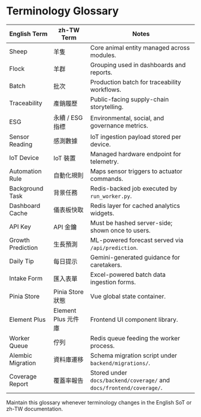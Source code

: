 # Terminology Glossary

| English Term | zh-TW Term | Notes |
|--------------|-----------|-------|
| Sheep | 羊隻 | Core animal entity managed across modules. |
| Flock | 羊群 | Grouping used in dashboards and reports. |
| Batch | 批次 | Production batch for traceability workflows. |
| Traceability | 產銷履歷 | Public-facing supply-chain storytelling. |
| ESG | 永續 / ESG 指標 | Environmental, social, and governance metrics. |
| Sensor Reading | 感測數據 | IoT ingestion payload stored per device. |
| IoT Device | IoT 裝置 | Managed hardware endpoint for telemetry. |
| Automation Rule | 自動化規則 | Maps sensor triggers to actuator commands. |
| Background Task | 背景任務 | Redis-backed job executed by `run_worker.py`. |
| Dashboard Cache | 儀表板快取 | Redis layer for cached analytics widgets. |
| API Key | API 金鑰 | Must be hashed server-side; shown once to users. |
| Growth Prediction | 生長預測 | ML-powered forecast served via `/api/prediction`. |
| Daily Tip | 每日提示 | Gemini-generated guidance for caretakers. |
| Intake Form | 匯入表單 | Excel-powered batch data ingestion forms. |
| Pinia Store | Pinia Store 狀態 | Vue global state container. |
| Element Plus | Element Plus 元件庫 | Frontend UI component library. |
| Worker Queue | 佇列 | Redis queue feeding the worker process. |
| Alembic Migration | 資料庫遷移 | Schema migration script under `backend/migrations/`. |
| Coverage Report | 覆蓋率報告 | Stored under `docs/backend/coverage/` and `docs/frontend/coverage/`. |

Maintain this glossary whenever terminology changes in the English SoT or zh-TW documentation.
